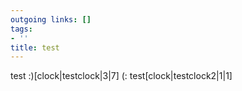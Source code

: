 ```yaml
---
outgoing links: []
tags:
- ''
title: test
---
```

test :)[clock|testclock|3|7]
(: test[clock|testclock2|1|1]